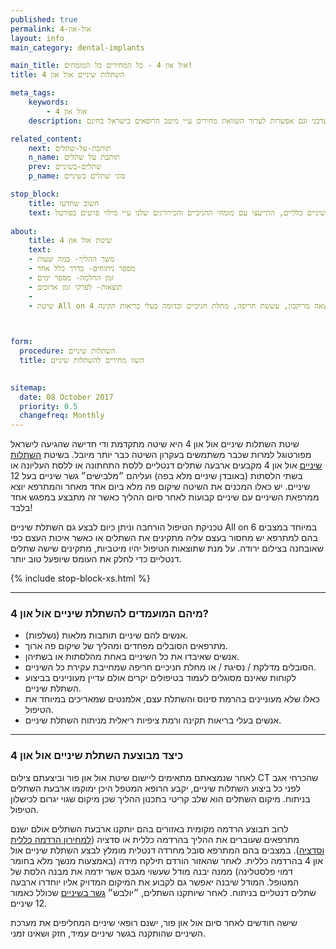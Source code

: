 ```yaml
---
published: true
permalink: אול-און-4
layout: info
main_category: dental-implants

main_title: אול און 4 - כל המחירים כל המומחים!
title: השתלות שיניים אול און 4

meta_tags:
    keywords:
        - אול און 4
    description: כל מה שרציתם לדעת על שיטת אול און 4, מחירון אול און פור עדכני וגם אפשרות לערוך השוואת מחירים ע״י מיטב הרופאים בישראל בחינם! 

related_content:
    next: תותבת-על-שתלים
    n_name: תותבת על שתלים
    prev: שתלים-בשיניים
    p_name: סוגי שתלים בשיניים

stop_block: 
    title: חשוב שתדעו
    text: חסרות לכם מספר שיניים בלסת? מעוניינים להחזיר את היכולת לאכול ולחייך ללא כל מגבלה? השתלת שיניים היא הפתרון בשבילכם! חשוב רק שתעברו את ההליך ע״י כירורגים מנוסים ולא אצל רופאי שיניים כלליים, התייעצו עם מומחי החניכיים והכירורגים שלנו ע״י מילוי פרטים בפורטל.
    
about:
    title: שיטת אול און 4
    text: 
    - משך ההליך- כמה שעות
    - מספר ניתוחים- בדרך כלל אחד
    - זמן החלמה- מספר ימים
    - תוצאות- לפרקי זמן ארוכים
    - 
    - שיטת All on 4 תתאים לאנשים שאיבדו שיניים כתוצאה מריקבון, עששת חריפה, מחלת חניכיים וכדומה בעלי בריאות תקינה. 

   

form:
  procedure: השתלות שיניים
  title: השוו מחירים להשתלות שיניים

  
sitemap: 
  date: 08 October 2017
  priority: 0.5
  changefreq: Monthly
---
```

שיטת השתלות שיניים אול און 4 היא שיטה מתקדמת ודי חדישה שהגיעה לישראל מפורטוגל למרות שכבר משתמשים בעקרון השיטה כבר יותר מיובל. בשיטת [השתלות שיניים](/השתלות-שיניים) אול און 4 מקבעים ארבעה שתלים דנטליים ללסת התחתונה או ללסת העליונה או בשתי הלסתות (באובדן שיניים מלא בפה) ועליהם ״מלבישים״ גשר שיניים בעל 12 שיניים. יש כאלו המכנים את השיטה שיקום פה מלא ביום אחד מאחר והמתרפא יוצא ממרפאת השיניים עם שיניים קבועות לאחר סיום ההליך כאשר זה מתבצע במפגש אחד בלבד!

טכניקת הטיפול הורחבה וניתן כיום לבצע גם השתלת שיניים All on 6 במיוחד במצבים בהם למתרפא יש מחסור בעצם עליה מתקינים את השתלים או כאשר איכות העצם כפי שאובחנה בצילום ירודה. על מנת שתוצאות הטיפול יהיו מיטביות, מתקינים שישה שתלים דנטליים כדי לחלק את העומס שיופעל טוב יותר. 

 {% include stop-block-xs.html %}  

- - - - - -

### מיהם המועמדים להשתלת שיניים אול און 4?

- אנשים להם שיניים תותבות מלאות (נשלפות).
- מתרפאים הסובלים מפחדים ומהליך של שיקום פה ארוך.
- אנשים שאיבדו את כל השיניים באחת מהלסתות או בשתיהן.
- הסובלים מדלקת / נסיגת / או מחלת חניכיים חריפה שמחייבת עקירת כל השיניים.
- לקוחות שאינם מסוגלים לעמוד בטיפולים יקרים אולם עדיין מעוניינים בביצוע השתלת שיניים.
- כאלו שלא מעוניינים בהרמת סינוס והשתלת עצם, אלמנטים שמאריכים במיוחד את הטיפול.
- אנשים בעלי בריאות תקינה ורמת ציפיות ריאלית מניתוח השתלת שיניים.

- - - - - -

### כיצד מבוצעת השתלת שיניים אול און 4

לאחר שנמצאתם מתאימים ליישום שיטת אול און פור וביצעתם צילום CT שהכרחי אגב לפני כל ביצוע השתלות שיניים, יקבע הרופא המטפל היכן ימוקמו ארבעת השתלים בניתוח. מיקום השתלים הוא שלב קריטי בתכנון ההליך שכן מיקום שגוי יגרום לכישלון הטיפול.

לרוב תבוצע הרדמה מקומית באזורים בהם יותקנו ארבעת השתלים אולם ישנם מתרפאים שעוברים את ההליך בהרדמה כללית או סדציה ([למחירון הרדמה כללית וסדציה](/מחירון-טיפולי-שיניים#a6)). במצבים בהם המתרפא סובל מחרדה דנטלית מומלץ לבצע השתלת שיניים אול און 4 בהרדמה כללית. לאחר שהאזור הורדם תילקח מידה (באמצעות מנשך מלא בחומר דמוי פלסטלינה) ממנה יבנה מודל שעשוי מגבס אשר ידמה את מבנה הלסת של המטופל. המודל שיבנה יאפשר גם לקבוע את המיקום המדויק אליו יוחדרו ארבעה שתלים דנטליים בניתוח. לאחר שיותקנו השתלים, ״יולבש״ [גשר בשיניים](/גשר-בשיניים) שכולל כאמור 12 שיניים.

שישה חודשים לאחר סיום אול און פור, ישנם רופאי שיניים המחליפים את מערכת השיניים שהותקנה בגשר שיניים עמיד, חזק ושאינו זמני.